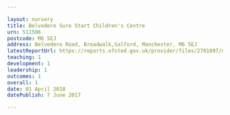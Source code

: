 ```yaml
---

layout: nursery
title: Belvedere Sure Start Children's Centre
urn: 511506
postcode: M6 5EJ
address: Belvedere Road, Broadwalk,Salford, Manchester, M6 5EJ
latestReportUrl: https://reports.ofsted.gov.uk/provider/files/2701097/urn/511506.pdf
teaching: 1
development: 1
leadership: 1
outcomes: 1
overall: 1
date: 01 April 2018 
datePublish: 7 June 2017

---
```

